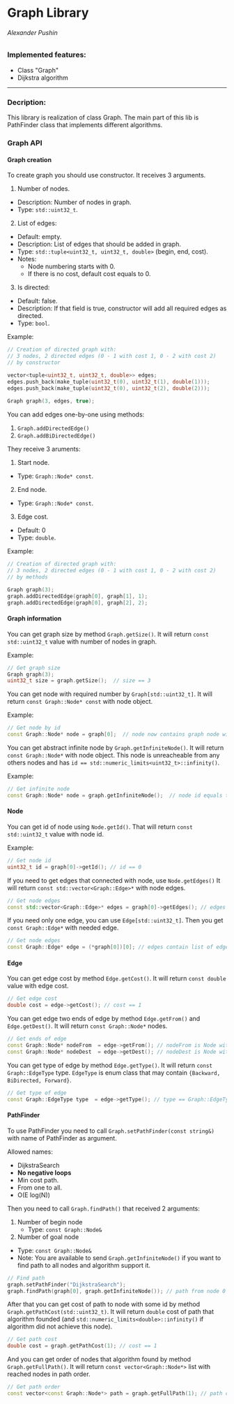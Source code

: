 # Graph Library
###### Alexander Pushin
### Implemented features:
 * Class "Graph"
 * Dijkstra algorithm

---
### Decription:
This library is realization of class Graph. The main part of this lib is PathFinder class that implements different algorithms.

### Graph API
#### Graph creation
To create graph you should use constructor. It receives 3 arguments.
 1. Number of nodes.
  * Description: Number of nodes in graph.
   * Type: `std::uint32_t`.
 2. List of edges:
  * Default: empty.
   * Description: List of edges that should be added in graph.
   * Type: `std::tuple<uint32_t, uint32_t, double>` (begin, end, cost).
   * Notes: 
        * Node numbering starts with 0.
        * If there is no cost, default cost equals to 0.
 3. Is directed:
  * Default: false.
  * Description: If that field is true, constructor will add all required edges as directed.
  * Type: `bool`.
    
Example:
```cpp
// Creation of directed graph with:
// 3 nodes, 2 directed edges (0 - 1 with cost 1, 0 - 2 with cost 2)
// by constructor

vector<tuple<uint32_t, uint32_t, double>> edges;
edges.push_back(make_tuple(uint32_t(0), uint32_t(1), double(1)));
edges.push_back(make_tuple(uint32_t(0), uint32_t(2), double(2)));
    
Graph graph(3, edges, true);
```
You can add edges one-by-one using methods:
 1. `Graph.addDirectedEdge()`
 2. `Graph.addBiDirectedEdge()`

They receive 3 aruments:
 1. Start node.
  * Type: `Graph::Node* const`.
 2. End node.
  * Type: `Graph::Node* const`.
 3. Edge cost.
  * Default: 0
  * Type: `double`.

Example:
```cpp
// Creation of directed graph with:
// 3 nodes, 2 directed edges (0 - 1 with cost 1, 0 - 2 with cost 2)
// by methods

Graph graph(3);
graph.addDirectedEdge(graph[0], graph[1], 1);
graph.addDirectedEdge(graph[0], graph[2], 2);
```
#### Graph information
You can get graph size by method `Graph.getSize()`. It will return `const std::uint32_t` value with number of nodes in graph.

Example:
```cpp
// Get graph size
Graph graph(3);
uint32_t size = graph.getSize();  // size == 3
```

You can get node with required number by `Graph[std::uint32_t]`. It will return `const Graph::Node* const` with node object.

Example:
```cpp
// Get node by id
const Graph::Node* node = graph[0];  // node now contains graph node with id 0
```

You can get abstract infinite node by `Graph.getInfiniteNode()`. It will return `const Graph::Node*` with node object. This node is unreacheable from any others nodes and has `id == std::numeric_limits<uint32_t>::infinity()`.

Example:
```cpp
// Get infinite node
const Graph::Node* node = graph.getInfiniteNode();  // node id equals to numeric_limits<uint32_t>::infinity()
```

#### Node
You can get id of node using `Node.getId()`. That will return `const std::uint32_t` value with node id.

Example:
```cpp
// Get node id
uint32_t id = graph[0]->getId(); // id == 0
```

If you need to get edges that connected with node, use `Node.getEdges()` It will return `const std::vector<Graph::Edge>*` with node edges.

```cpp
// Get node edges
const std::vector<Graph::Edge>* edges = graph[0]->getEdges(); // edges contain list of edges connected with node 0 (backward 0 - 1 with cost 1, backward 0 - 2 with cost 2).
```

If you need only one edge, you can use `Edge[std::uint32_t]`. Then you get `const Graph::Edge*` with needed edge.

```cpp
// Get node edges
const Graph::Edge* edge = (*graph[0])[0]; // edges contain list of edges connected with node 0 (backward 0 - 1 with cost 1, backward 0 - 2 with cost 2).
```

#### Edge
You can get edge cost by method `Edge.getCost()`. It will return `const double` value with edge cost.

```cpp
// Get edge cost
double cost = edge->getCost(); // cost == 1
```

You can get edge two ends of edge by method `Edge.getFrom()` and `Edge.getDest()`. It will return `const Graph::Node*` nodes.

```cpp
// Get ends of edge
const Graph::Node* nodeFrom  = edge->getFrom(); // nodeFrom is Node with id 0
const Graph::Node* nodeDest  = edge->getDest(); // nodeDest is Node with id 1
```

You can get type of edge by method `Edge.getType()`. It will return `const Graph::EdgeType` type. `EdgeType` is enum class that may contain `{Backward, BiDirected, Forward}`.

```cpp
// Get type of edge
const Graph::EdgeType type  = edge->getType(); // type == Graph::EdgeType::Backward
```

#### PathFinder
To use PathFinder you need to call `Graph.setPathFinder(const string&)` with name of PathFinder as argument.

Allowed names:
 * DijkstraSearch 
  * **No negative loops**
  * Min cost path.
  * From one to all.
  * O(E log(N))

Then you need to call `Graph.findPath()` that received 2 arguments:
 1. Number of begin node
    * Type: `const Graph::Node& `
 2. Number of goal node
  * Type: `const Graph::Node& `
  * Note: You are available to send `Graph.getInfiniteNode()` if you want to find path to all nodes and algorithm support it.
    
```cpp
// Find path
graph.setPathFinder("DijkstraSearch");
graph.findPath(graph[0], graph.getInfiniteNode()); // path from node 0 to all other nodes is founded
```

After that you can get cost of path to node with some id by method `Graph.getPathCost(std::uint32_t)`. It will return `double` cost of path that algorithm founded (and `std::numeric_limits<double>::infinity()` if algorithm did not achieve this node).

```cpp
// Get path cost
double cost = graph.getPathCost(1); // cost == 1
```

And you can get order of nodes that algorithm found by method `Graph.getFullPath()`. It will return `const vector<Graph::Node*>` list with reached nodes in path order.

```cpp
// Get path order
const vector<const Graph::Node*> path = graph.getFullPath(1); // path contain nodes with id (0, 1).
```

